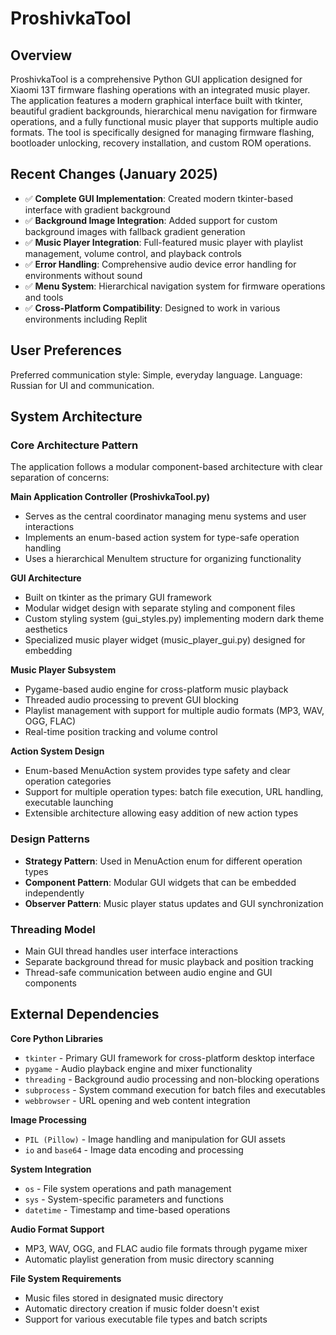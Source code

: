 # ProshivkaTool

## Overview

ProshivkaTool is a comprehensive Python GUI application designed for Xiaomi 13T firmware flashing operations with an integrated music player. The application features a modern graphical interface built with tkinter, beautiful gradient backgrounds, hierarchical menu navigation for firmware operations, and a fully functional music player that supports multiple audio formats. The tool is specifically designed for managing firmware flashing, bootloader unlocking, recovery installation, and custom ROM operations.

## Recent Changes (January 2025)

- ✅ **Complete GUI Implementation**: Created modern tkinter-based interface with gradient background
- ✅ **Background Image Integration**: Added support for custom background images with fallback gradient generation
- ✅ **Music Player Integration**: Full-featured music player with playlist management, volume control, and playback controls
- ✅ **Error Handling**: Comprehensive audio device error handling for environments without sound
- ✅ **Menu System**: Hierarchical navigation system for firmware operations and tools
- ✅ **Cross-Platform Compatibility**: Designed to work in various environments including Replit

## User Preferences

Preferred communication style: Simple, everyday language.
Language: Russian for UI and communication.

## System Architecture

### Core Architecture Pattern
The application follows a modular component-based architecture with clear separation of concerns:

**Main Application Controller (ProshivkaTool.py)**
- Serves as the central coordinator managing menu systems and user interactions
- Implements an enum-based action system for type-safe operation handling
- Uses a hierarchical MenuItem structure for organizing functionality

**GUI Architecture**
- Built on tkinter as the primary GUI framework
- Modular widget design with separate styling and component files
- Custom styling system (gui_styles.py) implementing modern dark theme aesthetics
- Specialized music player widget (music_player_gui.py) designed for embedding

**Music Player Subsystem**
- Pygame-based audio engine for cross-platform music playback
- Threaded audio processing to prevent GUI blocking
- Playlist management with support for multiple audio formats (MP3, WAV, OGG, FLAC)
- Real-time position tracking and volume control

**Action System Design**
- Enum-based MenuAction system provides type safety and clear operation categories
- Support for multiple operation types: batch file execution, URL handling, executable launching
- Extensible architecture allowing easy addition of new action types

### Design Patterns
- **Strategy Pattern**: Used in MenuAction enum for different operation types
- **Component Pattern**: Modular GUI widgets that can be embedded independently
- **Observer Pattern**: Music player status updates and GUI synchronization

### Threading Model
- Main GUI thread handles user interface interactions
- Separate background thread for music playback and position tracking
- Thread-safe communication between audio engine and GUI components

## External Dependencies

**Core Python Libraries**
- `tkinter` - Primary GUI framework for cross-platform desktop interface
- `pygame` - Audio playback engine and mixer functionality
- `threading` - Background audio processing and non-blocking operations
- `subprocess` - System command execution for batch files and executables
- `webbrowser` - URL opening and web content integration

**Image Processing**
- `PIL (Pillow)` - Image handling and manipulation for GUI assets
- `io` and `base64` - Image data encoding and processing

**System Integration**
- `os` - File system operations and path management
- `sys` - System-specific parameters and functions
- `datetime` - Timestamp and time-based operations

**Audio Format Support**
- MP3, WAV, OGG, and FLAC audio file formats through pygame mixer
- Automatic playlist generation from music directory scanning

**File System Requirements**
- Music files stored in designated music directory
- Automatic directory creation if music folder doesn't exist
- Support for various executable file types and batch scripts